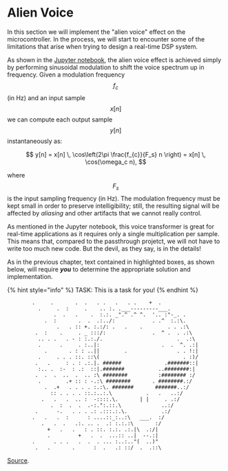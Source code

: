 # Alien Voice

In this section we will implement the "alien voice" effect on the microcontroller. In the process, we will start to encounter some of the limitations that arise when trying to design a real-time DSP system.

As shown in the [Jupyter notebook](../voice-transformers/introduction-vt.md), the alien voice effect is achieved simply by performing sinusoidal modulation to shift the voice spectrum up in frequency. Given a modulation frequency $$f_{c}$$ \(in Hz\) and an input sample $$x[n]$$ we can compute each output sample $$y[n]$$ instantaneously as:

$$
y[n] = x[n] \, \cos\left(2\pi \frac{f_{c}}{F_s} n \right) = x[n] \, \cos(\omega_c n),
$$

where $$F_s$$ is the input sampling frequency \(in Hz\). The modulation frequency must be kept small in order to preserve intelligibility; still, the resulting signal will be affected by _aliasing_ and other artifacts that we cannot really control.

As mentioned in the Jupyter notebook, this voice transformer is great for real-time applications as it requires only a single multiplication per sample. This means that, compared to the passthrough projetct, we will not have to write too much new code. But the devil, as they say, is in the details!

As in the previous chapter, text contained in highlighted boxes, as shown below, will require _**you**_ to determine the appropriate solution and implementation.

{% hint style="info" %}
TASK: This is a task for you!
{% endhint %}

```text
        .     .       .  .   . .   .   . .    +  .
          .     .  :     .    .. :. .___---------___.
               .  .   .    .  :.:. _".^ .^ ^.  '.. :"-_. .
            .  :       .  .  .:../:            . .^  :.:\.
                .   . :: +. :.:/: .   .    .        . . .:\
         .  :    .     . _ :::/:               .  ^ .  . .:\
          .. . .   . - : :.:./.                        .  .:\
          .      .     . :..|:                    .  .  ^. .:|
            .       . : : ..||        .                . . !:|
          .     . . . ::. ::\(                           . :)/
         .   .     : . : .:.|. ######              .#######::|
          :.. .  :-  : .:  ::|.#######           ..########:|
         .  .  .  ..  .  .. :\ ########          :######## :/
          .        .+ :: : -.:\ ########       . ########.:/
            .  .+   . . . . :.:\. #######       #######..:/
              :: . . . . ::.:..:.\           .   .   ..:/
           .   .   .  .. :  -::::.\.       | |     . .:/
              .  :  .  .  .-:.":.::.\             ..:/
         .      -.   . . . .: .:::.:.\.           .:/
        .   .   .  :      : ....::_:..:\   ___.  :/
           .   .  .   .:. .. .  .: :.:.:\       :/
             +   .   .   : . ::. :.:. .:.|\  .:/|
             .         +   .  .  ...:: ..|  --.:|
        .      . . .   .  .  . ... :..:.."(  ..)"
         .   .       .      :  .   .: ::/  .  .::\
```

[Source](http://www.asciiworld.com/-Aliens,128-.html).


